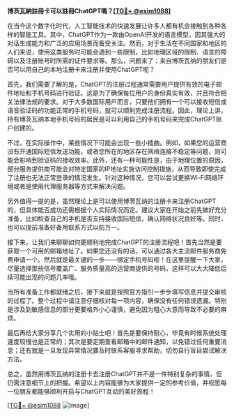 **博茨瓦納註冊卡可以註冊ChatGPT嗎？[[TG💪+ @esim1088](https://t.me/s/esim1088)]**

在当今这个数字化时代，人工智能技术的快速发展让许多人都有机会接触到各种各样的智能工具。其中，ChatGPT作为一款由OpenAI开发的语言模型，因其强大的对话生成能力和广泛的应用场景而备受关注。然而，对于生活在不同国家和地区的人们来说，使用这类服务时可能会遇到一些限制，比如地理区域的限制、语言的障碍以及注册账号时所需的证件要求等。那么，问题来了：来自博茨瓦纳的朋友们是否可以用自己的本地注册卡来注册并使用ChatGPT呢？

首先，我们需要了解的是，ChatGPT的注册过程通常需要用户提供有效的电子邮件地址和手机号码进行验证。这是为了确保每位用户的身份真实有效，并且符合相关法律法规的要求。对于大多数国际用户而言，只要他们拥有一个可以接收短信或语音验证码的功能正常的手机号码，就可以顺利完成注册流程。因此，理论上讲，持有博茨瓦纳本地手机号码的居民是可以利用自己的手机号码来完成ChatGPT账户创建的。

不过，在实际操作中，某些情况下可能会出现一些小插曲。例如，如果您的运营商没有开通国际短信发送功能，或者您所在的地区存在网络连接不稳定等问题，则可能会影响到验证码的接收效率。此外，还有一种可能性是，由于地理位置的原因，部分服务提供商可能会对特定国家的IP地址实施访问控制措施，从而导致即使完成了注册也无法正常登录的情况发生。针对这种情况，您可以尝试更换Wi-Fi网络环境或者是使用代理服务器等方式来解决问题。

另外值得一提的是，虽然理论上是可以使用博茨瓦纳的注册卡来注册ChatGPT的，但具体能否成功还需根据个人实际情况而定。建议大家在开始之前先做好充分准备，比如检查自己的手机是否支持接收国际短信，确认网络状况良好等。同时，也可以提前准备好备用联系方式以防万一。

接下来，让我们来聊聊如何更顺利地完成ChatGPT的注册流程吧！首先当然是要获取一个可用的邮箱地址了。如果您还没有的话，可以通过各大主流邮件服务商免费申请一个。然后就是最关键的一步——绑定手机号码啦！在这里提醒一下大家，尽量选择那些信号覆盖广、服务质量高的运营商提供的号码，这样可以大大降低后续可能出现的问题几率哦。

当所有准备工作都就绪之后，接下来就是按照官方指引一步步填写信息并提交审核的过程了。整个过程中请注意仔细核对每一项内容，确保没有任何错误遗漏。特别是涉及到敏感信息的部分更要格外小心谨慎，避免因为粗心大意而导致不必要的麻烦。

最后再给大家分享几个实用的小贴士吧！首先是要保持耐心，毕竟有时候系统处理速度较慢也是正常的；其次是要定期查看邮箱中的邮件通知，以免错过任何重要消息；还有就是一旦发现异常情况要及时联系客服寻求帮助，切勿自行盲目尝试解决方法。

总之，虽然用博茨瓦纳的注册卡去注册ChatGPT并不是一件特别复杂的事情，但仍需注意细节上的把握。希望以上内容能够为大家提供一定的参考价值，并祝愿每一位朋友都能够顺利开启与ChatGPT互动的美好旅程！

[[TG💪+ @esim1088](https://t.me/s/esim1088) ![Image](https://i.postimg.cc/4NQfJmqS/Snipaste-2025-05-13-00-14-12.png)]